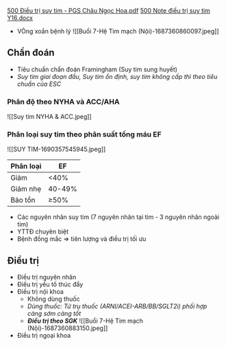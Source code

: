 [500 Điều trị suy tim - PGS Châu Ngọc Hoa.pdf](file:///D:/OneDrive%20-%20UMP/TOT%20NGHIEP/Noi%20tong%20quat/Trai%20TIM%20MACH/500%20%C4%90i%E1%BB%81u%20tr%E1%BB%8B%20suy%20tim%20-%20PGS%20Ch%C3%A2u%20Ng%E1%BB%8Dc%20Hoa.pdf)
[500 Note điều trị suy tim Y16.docx](file:///D:/OneDrive%20-%20UMP/TOT%20NGHIEP/Noi%20tong%20quat/Trai%20TIM%20MACH/500%20Note%20%C4%91i%E1%BB%81u%20tr%E1%BB%8B%20suy%20tim%20Y16.docx)

- VÒng xoắn bệnh lý
![[Buổi 7-Hệ Tim mạch (Nội)-1687360860097.jpeg]]
## Chẩn đoán
- Tiêu chuẩn chẩn đoán Framingham (Suy tim sung huyết)
- _Suy tim giai đoạn đầu, Suy tim ổn định, suy tim không cấp thì theo tiêu chuẩn của ESC_

### Phân độ theo NYHA và ACC/AHA
![[Suy tim NYHA & ACC.jpeg]]
### Phân loại suy tim theo phân suất tống máu EF
![[SUY TIM-1690357545945.jpeg]]

| Phân loại | EF     |
| --------- | ------ |
| Giảm      | <40%   |
| Giảm nhẹ  | 40-49% |
| Bảo tồn   | ≥50%   | 


- Các nguyên nhân suy tim (7 nguyên nhân tại tim - 3 nguyên nhân ngoài tim)
- YTTĐ chuyên biệt
- Bệnh đồng mắc => tiên lượng và điều trị tối ưu
## Điều trị
- Điều trị nguyên nhân
- Điều trị yếu tố thúc đẩy
- Điều trị nội khoa
	- Không dùng thuốc
	- _Dùng thuốc: Tứ trụ thuốc (ARNI/ACEI-ARB/BB/SGLT2i) phối hợp càng sớm càng tốt_
	- **_Điều trị theo SGK_**
	![[Buổi 7-Hệ Tim mạch (Nội)-1687360883150.jpeg]]
- Điều trị ngoại khoa